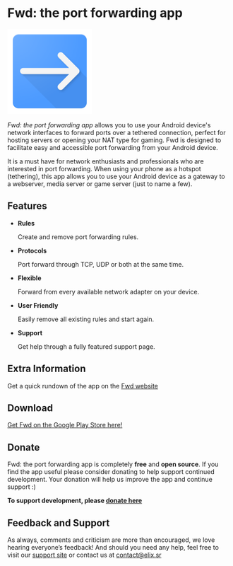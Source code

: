 # Fwd: the port forwarding app

![Fwd icon](app/src/main/res/mipmap-xxxhdpi/ic_launcher.png)

*Fwd: the port forwarding app* allows you to use your Android device's network interfaces to forward ports over a tethered connection, perfect for hosting servers or opening your NAT type for gaming. Fwd is  designed to facilitate easy and accessible port forwarding from your Android device. 

It is a must have for network enthusiasts and professionals who are interested in port forwarding. When using your phone as a hotspot (tethering), this app allows you to use your Android device as a gateway to a webserver, media server or game server (just to name a few).

## Features

* __Rules__ 

    Create and remove port forwarding rules.
    
* __Protocols__

    Port forward through TCP, UDP or both at the same time.
    
* __Flexible__ 

    Forward from every available network adapter on your device.
    
* __User Friendly__ 

    Easily remove all existing rules and start again.
    
* __Support__ 

     Get help through a fully featured support page.


## Extra Information
Get a quick rundown of the app on the [Fwd website](http://elix.sr/fwd)

## Download
[Get Fwd on the Google Play Store here!](https://play.google.com/store/apps/details?id=com.elixsr.portforwarder)

## Donate
Fwd: the port forwarding app is completely **free** and **open source**. If you find the app useful please consider donating to help support continued development. Your donation will help us improve the app and continue support :) 

**To support development, please [donate here](http://elix.sr/fwd/donate/donate.html)**

## Feedback and Support
As always, comments and criticism are more than encouraged, we love hearing everyone’s feedback! And should you need any help, feel free to visit our [support site](http://support.elix.sr/#!/products/fwd) or contact us at contact@elix.sr 
